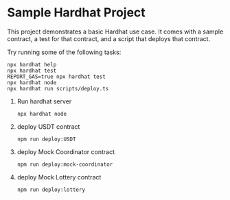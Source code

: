# Sample Hardhat Project

This project demonstrates a basic Hardhat use case. It comes with a sample contract, a test for that contract, and a
script that deploys that contract.

Try running some of the following tasks:

```shell
npx hardhat help
npx hardhat test
REPORT_GAS=true npx hardhat test
npx hardhat node
npx hardhat run scripts/deploy.ts
```

1. Run hardhat server

    ```
    npx hardhat node
    ```

2. deploy USDT contract

    ```
   npm run deploy:USDT
    ```
3. deploy Mock Coordinator contract

    ```
    npm run deploy:mock-coordinator
    ```

4. deploy Mock Lottery contract

    ```
    npm run deploy:lottery
    ```
